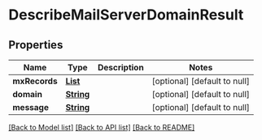 # DescribeMailServerDomainResult
## Properties

Name | Type | Description | Notes
------------ | ------------- | ------------- | -------------
**mxRecords** | [**List**](NameServerRecord) |  | [optional] [default to null]
**domain** | [**String**](string) |  | [optional] [default to null]
**message** | [**String**](string) |  | [optional] [default to null]

[[Back to Model list]](../README#documentation-for-models) [[Back to API list]](../README#documentation-for-api-endpoints) [[Back to README]](../README)

